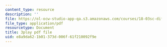 ```yaml
---
content_type: resource
description: ''
file: https://ol-ocw-studio-app-qa.s3.amazonaws.com/courses/18-03sc-differential-equations-fall-2011/e8a9da621b01373d006f61f210092f9e_elMskF8Uzmg.pdf
file_type: application/pdf
resourcetype: Document
title: 3play pdf file
uid: e8a9da62-1b01-373d-006f-61f210092f9e
---
```


